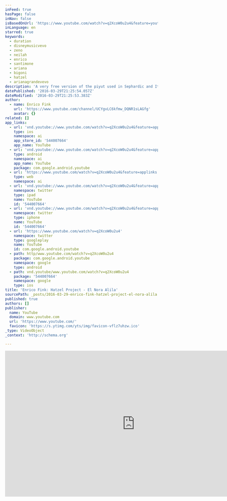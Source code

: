 ```yaml
---
inFeed: true
hasPage: false
inNav: false
isBasedOnUrl: 'https://www.youtube.com/watch?v=q2XcoW0u2u4&feature=youtu.be'
inLanguage: en
starred: true
keywords:
  - duration
  - disneymusicvevo
  - zeno
  - neilah
  - enrico
  - santimone
  - ariana
  - bigoni
  - hatzel
  - arianagrandevevo
description: 'A very free version of the piyut used in Sephardic and Italian tradition to introduce the final part of the Yom Kippur service, Neilah. Live and unedited; summer 2015, Bologna, Jewish Museum. The Hatzel Project: Enrico Fink; Zeno De Rossi; Gabriele Coen; Alfonso Santimone; Francesco Bigoni. x'
datePublished: '2016-03-29T21:25:54.057Z'
dateModified: '2016-03-29T21:25:53.383Z'
author:
  - name: Enrico Fink
    url: 'https://www.youtube.com/channel/UCYgvLC6kfmw_DQNR1sLAGfg'
    avatar: {}
related: []
app_links:
  - url: 'vnd.youtube://www.youtube.com/watch?v=q2XcoW0u2u4&feature=applinks'
    type: ios
    namespace: ai
    app_store_id: '544007664'
    app_name: YouTube
  - url: 'vnd.youtube://www.youtube.com/watch?v=q2XcoW0u2u4&feature=applinks'
    type: android
    namespace: ai
    app_name: YouTube
    package: com.google.android.youtube
  - url: 'https://www.youtube.com/watch?v=q2XcoW0u2u4&feature=applinks'
    type: web
    namespace: ai
  - url: 'vnd.youtube://www.youtube.com/watch?v=q2XcoW0u2u4&feature=applinks'
    namespace: twitter
    type: ipad
    name: YouTube
    id: '544007664'
  - url: 'vnd.youtube://www.youtube.com/watch?v=q2XcoW0u2u4&feature=applinks'
    namespace: twitter
    type: iphone
    name: YouTube
    id: '544007664'
  - url: 'https://www.youtube.com/watch?v=q2XcoW0u2u4'
    namespace: twitter
    type: googleplay
    name: YouTube
    id: com.google.android.youtube
  - path: http/www.youtube.com/watch?v=q2XcoW0u2u4
    package: com.google.android.youtube
    namespace: google
    type: android
  - path: vnd.youtube/www.youtube.com/watch?v=q2XcoW0u2u4
    package: '544007664'
    namespace: google
    type: ios
title: 'Enrico Fink: Hatzel Project - El Nora Alila'
sourcePath: _posts/2016-03-29-enrico-fink-hatzel-project-el-nora-alila.md
published: true
authors: []
publisher:
  name: YouTube
  domain: www.youtube.com
  url: 'https://www.youtube.com/'
  favicon: 'https://s.ytimg.com/yts/img/favicon-vflz7uhzw.ico'
_type: VideoObject
_context: 'http://schema.org'

---
```

<iframe src="https://cdn.embedly.com/widgets/media.html?src=https%3A%2F%2Fwww.youtube.com%2Fembed%2Fq2XcoW0u2u4%3Ffeature%3Doembed&amp;url=https%3A%2F%2Fwww.youtube.com%2Fwatch%3Fv%3Dq2XcoW0u2u4%26feature%3Dyoutu.be&amp;image=https%3A%2F%2Fi.ytimg.com%2Fvi%2Fq2XcoW0u2u4%2Fhqdefault.jpg&amp;key=b7d04c9b404c499eba89ee7072e1c4f7&amp;type=text%2Fhtml&amp;schema=youtube" width="854" height="480" scrolling="no" frameborder="0" allowfullscreen="allowfullscreen" style=""></iframe>